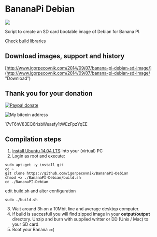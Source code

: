 BananaPi Debian
================
![](http://www.igorpecovnik.com/wp-content/uploads/2014/09/bananapi-ssh.png)

Script to create an SD card bootable image of Debian for Banana PI.

[Check build libraries](https://github.com/igorpecovnik/lib)

Download images, support and history
------------------
[http://www.igorpecovnik.com/2014/09/07/banana-pi-debian-sd-image/](http://www.igorpecovnik.com/2014/09/07/banana-pi-debian-sd-image/ "Download")

Thank you for your donation
------------------

[![Paypal donate](https://www.paypalobjects.com/en_US/i/btn/btn_donate_SM.gif)](https://www.paypal.com/cgi-bin/webscr?cmd=_s-xclick&hosted_button_id=CUYH2KR36YB7W)

![My bitcoin address](http://www.igorpecovnik.com/wp-content/uploads/2014/10/bitcoinigor.png)

17vT6hV83EQ6rizbWeasfy1tWEzFpzYqEE

Compilation steps
------------------
1. [Install Ubuntu 14.04 LTS](http://releases.ubuntu.com/14.04/) into your (virtual) PC
2. Login as root and execute:
```shell
sudo apt-get -y install git
cd ~
git clone https://github.com/igorpecovnik/BananaPI-Debian
chmod +x ./BananaPI-Debian/build.sh
cd ./BananaPI-Debian
```
edit build.sh and alter configuration

```shell
sudo ./build.sh
```
3. Wait around 3h on a 10Mbit line and average desktop computer.
4. If build is succesfull you will find zipped image in your **output/output** directory. Unzip and burn with supplied writter or DD (Unix / Mac) to your SD card.
5. Boot your Banana :=)
